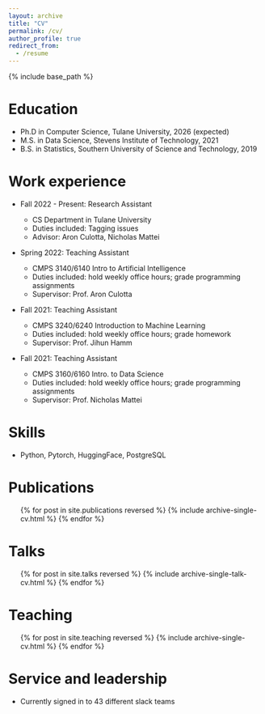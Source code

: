 ```yaml
---
layout: archive
title: "CV"
permalink: /cv/
author_profile: true
redirect_from:
  - /resume
---
```


{% include base_path %}

Education
======
* Ph.D in Computer Science, Tulane University, 2026 (expected)
* M.S. in Data Science, Stevens Institute of Technology, 2021
* B.S. in Statistics, Southern University of Science and Technology, 2019

Work experience
======
* Fall 2022 - Present: Research Assistant
  * CS Department in Tulane University
  * Duties included: Tagging issues
  * Advisor: Aron Culotta, Nicholas Mattei

* Spring 2022: Teaching Assistant
  * CMPS 3140/6140 Intro to Artificial Intelligence
  * Duties included: hold weekly office hours; grade programming assignments
  * Supervisor: Prof. Aron Culotta

* Fall 2021: Teaching Assistant
  * CMPS 3240/6240 Introduction to Machine Learning
  * Duties included: hold weekly office hours; grade homework
  * Supervisor: Prof. Jihun Hamm

* Fall 2021: Teaching Assistant
  * CMPS 3160/6160 Intro. to Data Science
  * Duties included: hold weekly office hours; grade programming assignments
  * Supervisor: Prof. Nicholas Mattei

Skills
======
* Python, Pytorch, HuggingFace, PostgreSQL

Publications
======
  <ul>{% for post in site.publications reversed %}
    {% include archive-single-cv.html %}
  {% endfor %}</ul>
  
Talks
======
  <ul>{% for post in site.talks reversed %}
    {% include archive-single-talk-cv.html  %}
  {% endfor %}</ul>
  
Teaching
======
  <ul>{% for post in site.teaching reversed %}
    {% include archive-single-cv.html %}
  {% endfor %}</ul>
  
Service and leadership
======
* Currently signed in to 43 different slack teams
